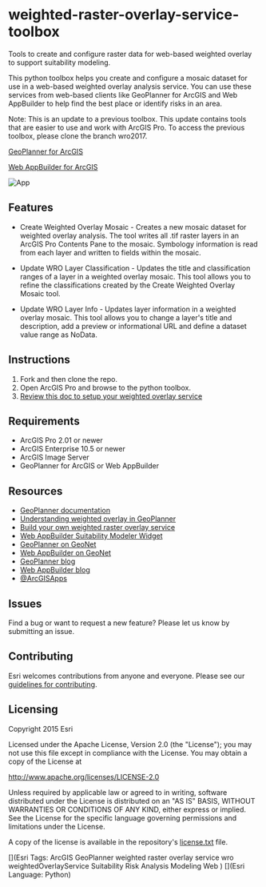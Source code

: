 # weighted-raster-overlay-service-toolbox

Tools to create and configure raster data for web-based weighted overlay to support suitability modeling. 

This python toolbox helps you create and configure a mosaic dataset for use in a web-based weighted overlay analysis service. You can use these services from web-based clients like GeoPlanner for ArcGIS and Web AppBuilder to help find the best place or identify risks in an area. 

Note: This is an update to a previous toolbox. This update contains tools that are easier to use and work with ArcGIS Pro. To access the previous toolbox, please clone the branch wro2017.

[GeoPlanner for ArcGIS](http://doc.arcgis.com/en/geoplanner/)

[Web AppBuilder for ArcGIS](http://doc.arcgis.com/en/web-appbuilder/)

![App](https://github.com/Esri/weighted-raster-overlay-service-toolbox/blob/master/Suitability%20Modeler%20in%20Web%20AppBuilder.png)

## Features
* Create Weighted Overlay Mosaic - Creates a new mosaic dataset for weighted overlay analysis. The tool writes all .tif raster layers in an ArcGIS Pro Contents Pane to the mosaic. Symbology information is read from each layer and written to fields within the mosaic. 

* Update WRO Layer Classification - Updates the title and classification ranges of a layer in a weighted overlay mosaic. This tool allows you to refine the classifications created by the Create Weighted Overlay Mosaic tool. 

* Update WRO Layer Info - Updates layer information in a weighted overlay mosaic. This tool allows you to change a layer's title and description, add a preview or informational URL and define a dataset value range as NoData. 


## Instructions

1. Fork and then clone the repo. 
2. Open ArcGIS Pro and browse to the python toolbox.
3. [Review this doc to setup your weighted overlay service](http://doc.arcgis.com/en/geoplanner/documentation/use-your-data-in-weighted-overlay.htm)

## Requirements

* ArcGIS Pro 2.01 or newer 
* ArcGIS Enterprise 10.5 or newer
* ArcGIS Image Server
* GeoPlanner for ArcGIS or Web AppBuilder

## Resources

* [GeoPlanner documentation](http://doc.arcgis.com/en/geoplanner)
* [Understanding weighted overlay in GeoPlanner](http://doc.arcgis.com/en/geoplanner/documentation/find-the-best-place-using-weighted-overlay.htm)
* [Build your own weighted raster overlay service](http://doc.arcgis.com/en/geoplanner/documentation/use-your-data-in-weighted-overlay.htm)
* [Web AppBuilder Suitability Modeler Widget](http://doc.arcgis.com/en/web-appbuilder/create-apps/widget-suitability-modeler.htm)
* [GeoPlanner on GeoNet](https://community.esri.com/community/gis/applications/geoplanner-for-arcgis)
* [Web AppBuilder on GeoNet](https://community.esri.com/community/gis/web-gis/web-appbuilder)
* [GeoPlanner blog](https://www.esri.com/search?filter=Blogs&q=geoplanner&search=Search)
* [Web AppBuilder blog](https://www.esri.com/search?filter=Blogs&q=Web%20AppBuilder&search=Search)
* [@ArcGISApps](https://twitter.com/ArcGISApps)

## Issues

Find a bug or want to request a new feature?  Please let us know by submitting an issue.

## Contributing

Esri welcomes contributions from anyone and everyone. Please see our [guidelines for contributing](https://github.com/esri/contributing).

## Licensing
Copyright 2015 Esri

Licensed under the Apache License, Version 2.0 (the "License");
you may not use this file except in compliance with the License.
You may obtain a copy of the License at

   http://www.apache.org/licenses/LICENSE-2.0

Unless required by applicable law or agreed to in writing, software
distributed under the License is distributed on an "AS IS" BASIS,
WITHOUT WARRANTIES OR CONDITIONS OF ANY KIND, either express or implied.
See the License for the specific language governing permissions and
limitations under the License.

A copy of the license is available in the repository's [license.txt]( https://github.com/ArcGIS/weighted-raster-overlay-service-toolbox/blob/master/license.txt) file.

[](Esri Tags: ArcGIS GeoPlanner weighted raster overlay service wro weightedOverlayService Suitability Risk Analysis Modeling Web ) 
[](Esri Language: Python)
